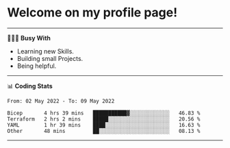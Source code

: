 # Welcome on my profile page!
<!-- print(("dralla"[::-1]+"s").capitalize()) -->

---
👨🏻‍💻 **Busy With**
* Learning new Skills.
* Building small Projects.
* Being helpful.

---
📊 **Coding Stats**
<!--START_SECTION:waka-->

```text
From: 02 May 2022 - To: 09 May 2022

Bicep       4 hrs 39 mins   ███████████▓░░░░░░░░░░░░░   46.83 %
Terraform   2 hrs 2 mins    █████░░░░░░░░░░░░░░░░░░░░   20.56 %
YAML        1 hr 39 mins    ████░░░░░░░░░░░░░░░░░░░░░   16.63 %
Other       48 mins         ██░░░░░░░░░░░░░░░░░░░░░░░   08.13 %
```

<!--END_SECTION:waka-->
---
